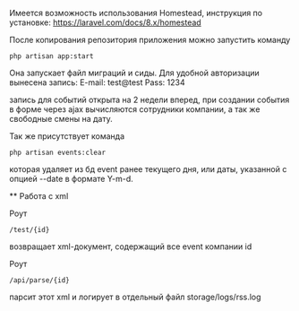 Имеется возможность использования Homestead, инструкция по установке:  https://laravel.com/docs/8.x/homestead

После копирования репозитория приложения можно запустить команду
```shell script
php artisan app:start
```
Она запускает файл миграций и сиды. Для удобной авторизации вынесена запись:
E-mail: test@test
Pass: 1234

запись для событий открыта на 2 недели вперед, при создании события в форме через ajax вычисляются сотрудники компании, а так же свободные смены на дату.

Так же присутствует команда
 
```shell script
php artisan events:clear
```

которая удаляет из бд event ранее текущего дня, или даты, указанной с опцией --date в формате Y-m-d.


** Работа с xml

Роут
```shell script
/test/{id}
```
возвращает xml-документ, содержащий все event компании id

Роут
```shell script
/api/parse/{id}
```
парсит этот xml и логирует в отдельный файл storage/logs/rss.log
